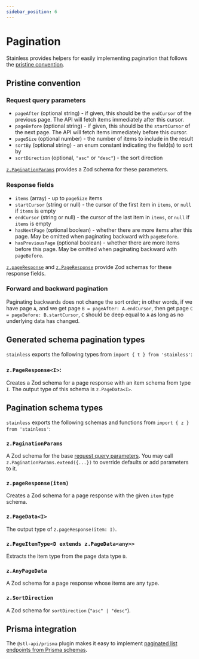 ```yaml
---
sidebar_position: 6
---
```


# Pagination

Stainless provides helpers for easily implementing pagination that follows the [pristine
convention](/stl/intro#pristine).

## Pristine convention

### Request query parameters

- `pageAfter` (optional string) - if given, this should be the `endCursor`
  of the previous page. The API will fetch items immediately
  after this cursor.
- `pageBefore` (optional string) - if given, this should be the `startCursor`
  of the next page. The API will fetch items immediately
  before this cursor.
- `pageSize` (optional number) - the number of items to
  include in the result
- `sortBy` (optional string) - an enum constant indicating
  the field(s) to sort by
- `sortDirection` (optional, `"asc"` or `"desc"`) - the sort direction

[`z.PaginationParams`](#zpaginationparams) provides a Zod schema for these parameters.

### Response fields

- `items` (array) - up to `pageSize` items
- `startCursor` (string or null) - the cursor of the first item in
  `items`, or `null` if `items` is empty
- `endCursor` (string or null) - the cursor of the last item in
  `items`, or `null` if `items` is empty
- `hasNextPage` (optional boolean) - whether there are more items after this page.
  May be omitted when paginating backward with `pageBefore`.
- `hasPreviousPage` (optional boolean) - whether there are more items before this page.
  May be omitted when paginating backward with `pageBefore`.

[`z.pageResponse`](#zpageresponseitem) and [`z.PageResponse`](#tpageresponse) provide Zod schemas for these response fields.

### Forward and backward pagination

Paginating backwards does not change the sort order; in other words,
if we have page `A`, and we get page `B = pageAfter: A.endCursor`,
then get page `C = pageBefore: B.startCursor`, `C` should be deep
equal to `A` as long as no underlying data has changed.

## Generated schema pagination types

`stainless` exports the following types from
`import { t } from 'stainless'`:

### `z.PageResponse<I>`:

Creates a Zod schema for a page response with an item schema from type
`I`. The output type of this schema is `z.PageData<I>`.

## Pagination schema types

`stainless` exports the following schemas and functions from
`import { z } from 'stainless'`:

### `z.PaginationParams`

A Zod schema for the base [request query parameters](#request-query-parameters). You may call `z.PaginationParams.extend({...})` to override defaults or add parameters to it.

### `z.pageResponse(item)`

Creates a Zod schema for a page response with the given `item` type
schema.

### `z.PageData<I>`

The output type of `z.pageResponse(item: I)`.

### `z.PageItemType<D extends z.PageData<any>>`

Extracts the item type from the page data type `D`.

### `z.AnyPageData`

A Zod schema for a page response whose items are any type.

### `z.SortDirection`

A Zod schema for `sortDirection` (`"asc" | "desc"`).

## Prisma integration

The `@stl-api/prisma` plugin makes it easy to implement [paginated
list endpoints from Prisma schemas](/stl/prisma/pagination).
